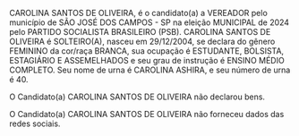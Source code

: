 CAROLINA SANTOS DE OLIVEIRA, é o candidato(a) a VEREADOR pelo município de SÃO JOSÉ DOS CAMPOS - SP na eleição MUNICIPAL de 2024 pelo PARTIDO SOCIALISTA BRASILEIRO (PSB). CAROLINA SANTOS DE OLIVEIRA é SOLTEIRO(A), nasceu em 29/12/2004, se declara do gênero FEMININO da cor/raça BRANCA, sua ocupação é ESTUDANTE, BOLSISTA, ESTAGIÁRIO E ASSEMELHADOS e seu grau de instrução é ENSINO MÉDIO COMPLETO. Seu nome de urna é CAROLINA ASHIRA, e seu número de urna é 40.

O Candidato(a) CAROLINA SANTOS DE OLIVEIRA não declarou bens.


O Candidato(a) CAROLINA SANTOS DE OLIVEIRA não forneceu dados das redes sociais.